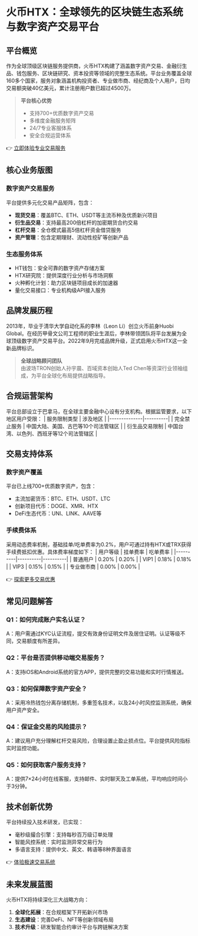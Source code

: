 # 火币HTX：全球领先的区块链生态系统与数字资产交易平台

## 平台概览
作为全球顶级区块链服务提供商，火币HTX构建了涵盖数字资产交易、金融衍生品、钱包服务、区块链研究、资本投资等领域的完整生态系统。平台业务覆盖全球160多个国家，服务对象涵盖机构投资者、专业做市商、经纪商及个人用户，日均交易额突破40亿美元，累计注册用户数已超过4500万。

> **平台核心优势**  
> - 支持700+优质数字资产交易  
> - 多维度金融服务矩阵  
> - 24/7专业客服体系  
> - 安全合规运营体系  

👉 [立即体验专业交易服务](https://bit.ly/okx_welcome)

## 核心业务版图
### 数字资产交易服务
平台提供多元化交易产品矩阵，包含：
- **现货交易**：覆盖BTC、ETH、USDT等主流币种及优质新兴项目
- **衍生品交易**：支持最高200倍杠杆的加密期货合约交易
- **杠杆交易**：全仓模式最高5倍杠杆资金借贷服务
- **资产管理**：包含定期理财、流动性挖矿等创新产品

### 生态服务体系
- HT钱包：安全可靠的数字资产存储方案
- HTX研究院：提供深度行业分析与市场洞察
- 火种孵化计划：助力区块链项目成长的加速器
- 量化交易接口：专业机构级API接入服务

## 品牌发展历程
2013年，毕业于清华大学自动化系的李林（Leon Li）创立火币前身Huobi Global。在经历甲骨文公司工程师的职业生涯后，李林带领团队将平台发展为全球顶级数字资产交易平台。2022年9月完成品牌升级，正式启用火币HTX这一全新品牌标识。

> **全球战略顾问团队**  
> 由波场TRON创始人孙宇晨、百域资本创始人Ted Chen等资深行业领袖组成，为平台全球化布局提供战略指导。

## 合规运营架构
平台总部设立于巴拿马，在全球主要金融中心设有分支机构。根据监管要求，以下地区用户受限：
| 服务限制类型 | 涉及地区 |
|--------------|----------|
| 完全禁止服务 | 中国大陆、美国、古巴等10个司法管辖区 |
| 衍生品交易限制 | 中国台湾、以色列、西班牙等12个司法管辖区 |

## 交易支持体系
### 数字资产覆盖
平台已上线700+优质数字资产，包含：
- 主流加密货币：BTC、ETH、USDT、LTC
- 创新项目代币：DOGE、XMR、HTX
- DeFi生态代币：UNI、LINK、AAVE等

### 手续费体系
采用动态费率机制，基础挂单/吃单费率为0.2%，用户可通过持有HTX或TRX获得手续费抵扣优惠。具体费率梯度如下：
| 用户等级 | 挂单费率 | 吃单费率 |
|----------|----------|----------|
| 普通用户 | 0.20%    | 0.20%    |
| VIP1     | 0.18%    | 0.18%    |
| VIP3     | 0.15%    | 0.15%    |
| 专业做市商 | 0.00%    | 0.00%    |

👉 [探索更多交易优惠](https://bit.ly/okx_welcome)

## 常见问题解答
### Q1：如何完成账户实名认证？
A：用户需通过KYC认证流程，提交有效身份证明文件及居住证明。认证等级不同，交易额度有所差异。

### Q2：平台是否提供移动端交易服务？
A：支持iOS和Android系统的官方APP，提供完整的交易功能和实时行情推送。

### Q3：如何保障数字资产安全？
A：采用冷热钱包分离存储机制，多重签名技术，以及24小时风控监测系统，确保用户资产安全。

### Q4：保证金交易的风险提示？
A：建议用户充分理解杠杆交易风险，合理设置止盈止损点位。平台提供风险指标实时监控功能。

### Q5：如何获取客户服务支持？
A：提供7×24小时在线客服，支持邮件、实时聊天及工单系统，平均响应时间小于3分钟。

## 技术创新优势
平台持续投入技术研发，已实现：
- 毫秒级撮合引擎：支持每秒百万级订单处理
- 智能风控系统：实时监测异常交易行为
- 多语言支持：提供中文、英文、韩语等8种界面语言

👉 [体验极速交易系统](https://bit.ly/okx_welcome)

## 未来发展蓝图
火币HTX将持续深化三大战略方向：
1. **全球化拓展**：在合规框架下开拓新兴市场
2. **生态建设**：完善DeFi、NFT等创新领域布局
3. **技术升级**：研发智能合约审计平台与跨链解决方案
